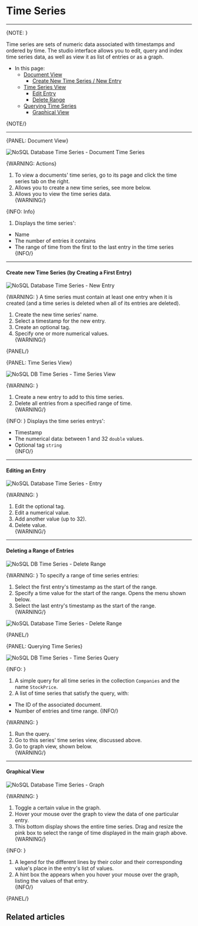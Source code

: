 ﻿# Time Series
---

{NOTE: }

Time series are sets of numeric data associated with timestamps and ordered by time. The studio interface 
allows you to edit, query and index time series data, as well as view it as list of entries or as a graph.  

* In this page:
  * [Document View](../../../studio/database/document-extensions/time-series#document-view)
     * [Create New Time Series / New Entry](../../../studio/database/document-extensions/time-series#create-new-time-series-by-creating-a-first-entry)
  * [Time Series View](../../../studio/database/document-extensions/time-series#time-series-view)
     * [Edit Entry](../../../studio/database/document-extensions/time-series#editing-an-entry)
     * [Delete Range](../../../studio/database/document-extensions/time-series#deleting-a-range-of-entries)
  * [Querying Time Series](../../../studio/database/document-extensions/time-series#querying-time-series)
     * [Graphical View](../../../studio/database/document-extensions/time-series#graphical-view)

{NOTE/}

---

{PANEL: Document View}

![](images/time-series/document-time-series.png "NoSQL Database Time Series - Document Time Series")  

{WARNING: Actions}
1. To view a documents' time series, go to its page and click the time series tab on the right.  
2. Allows you to create a new time series, see more below.  
3. Allows you to view the time series data.  
{WARNING/}

{INFO: Info}
1. Displays the time series':  

* Name  
* The number of entries it contains  
* The range of time from the first to the last entry in the time series
{INFO/}  

---

#### Create new Time Series (by Creating a First Entry)

![](images/time-series/new-entry.png "NoSQL Database Time Series - New Entry")  

{WARNING: }
A time series must contain at least one entry when it is created (and a time series is deleted when all 
of its entries are deleted).  
1. Create the new time series' name.  
2. Select a timestamp for the new entry.  
3. Create an optional tag.  
4. Specify one or more numerical values.  
{WARNING/}

{PANEL/}

{PANEL: Time Series View}

![](images/time-series/time-series-view.png "NoSQL DB Time Series - Time Series View")  

{WARNING: }
1. Create a new entry to add to this time series.  
2. Delete all entries from a specified range of time.  
{WARNING/}

{INFO: }
Displays the time series entrys':  

* Timestamp  
* The numerical data: between 1 and 32 `double` values.  
* Optional tag `string`  
{INFO/}  

---

#### Editing an Entry

![](images/time-series/time-series-entry.png "NoSQL Database Time Series - Entry")  

{WARNING: }
1. Edit the optional tag.  
2. Edit a numerical value.  
3. Add another value (up to 32).  
4. Delete value.  
{WARNING/}

---

#### Deleting a Range of Entries

![](images/time-series/delete-range.png "NoSQL DB Time Series - Delete Range")  

{WARNING: }
To specify a range of time series entries:  
1. Select the first entry's timestamp as the start of the range.  
2. Specify a time value for the start of the range. Opens the menu shown below.  
3. Select the last entry's timestamp as the start of the range.  
{WARNING/}

![](images/time-series/delete-range-2.png "NoSQL Database Time Series - Delete Range")  

{PANEL/}

{PANEL: Querying Time Series}

![](images/time-series/time-series-query.png "NoSQL DB Time Series - Time Series Query")  

{INFO: }
1. A simple query for all time series in the collection `Companies` and the name `StockPrice`.
2. A list of time series that satisfy the query, with:  

  * The ID of the associated document.
  * Number of entries and time range.
{INFO/}  

{WARNING: }
1. Run the query.  
2. Go to this series' time series view, discussed above.  
3. Go to graph view, shown below.  
{WARNING/}

---

#### Graphical View

![](images/time-series/time-series-graph.png "NoSQL Database Time Series - Graph")  

{WARNING: }
1. Toggle a certain value in the graph.  
2. Hover your mouse over the graph to view the data of one particular entry.  
3. This bottom display shows the entire time series. Drag and resize the pink box to select 
the range of time displayed in the main graph above.
{WARNING/}

{INFO: }
1. A legend for the different lines by their color and their corresponding value's place in the 
entry's list of values.  
2. A hint box the appears when you hover your mouse over the graph, listing the values of that entry.  
{INFO/}  

{PANEL/}




## Related articles
